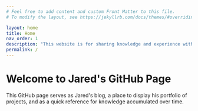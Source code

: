 ```yaml
---
# Feel free to add content and custom Front Matter to this file.
# To modify the layout, see https://jekyllrb.com/docs/themes/#overriding-theme-defaults

layout: home
title: Home
nav_order: 1
description: "This website is for sharing knowledge and experience with others."
permalink: /
---
```


# Welcome to Jared's GitHub Page

This GitHub page serves as Jared's blog, a place to display his portfolio of projects, and as a quick reference for knowledge accumulated over time. 
